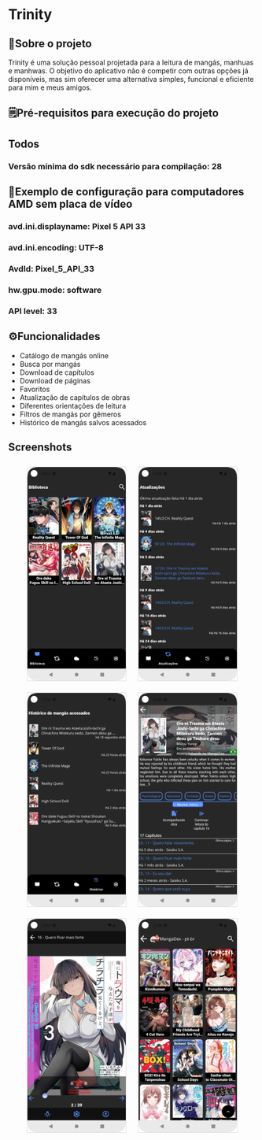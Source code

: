 # Trinity 


## 📝Sobre o projeto

Trinity é uma solução pessoal projetada para a leitura de mangás, manhuas e manhwas. O objetivo do aplicativo não é competir com outras opções já disponíveis, mas sim oferecer uma alternativa simples, funcional e eficiente para mim e meus amigos.

## 🗒️Pré-requisitos para execução do projeto

## Todos
### Versão mínima do sdk necessário para compilação: 28

## 📲Exemplo de configuração para computadores AMD sem placa de vídeo 

### avd.ini.displayname: Pixel 5 API 33
### avd.ini.encoding: UTF-8
### AvdId: Pixel_5_API_33
### hw.gpu.mode: software
### API level: 33

## ⚙️Funcionalidades

* Catálogo de mangás online
* Busca por mangás
* Download de capítulos
* Download de páginas
* Favoritos
* Atualização de capítulos de obras
* Diferentes orientações de leitura
* Filtros de mangás por gêmeros
* Histórico de mangás salvos acessados

## Screenshots

<!-- | Tela inicial                              | Tela de atualizações
|-------------------------------------------|---------------------------------|
| <img src="./project images/biblioteca.png" alt="Tela inicial" width="300"> | <img src="./project images/atualizações.png" alt="Tela de atualizações" width="300"> | -->
<p align="center">
  <img src="./project images/biblioteca.png" alt="Tela inicial" width="200" margin="20" style="border: 1px solid #ddd; margin: 10px;">
  <img src="./project images/atualizações.png" alt="Tela de atualizações de capítulos" width="200" style="border: 1px solid #ddd; margin: 10px;">
  <img src="./project images/historico.png" alt="Tela de mangás acessados" width="200" style="border: 1px solid #ddd; margin: 10px;">
  <img src="./project images/manga_info.png" alt="Tela de informações do mangá" width="200" style="border: 1px solid #ddd; margin: 10px;">
  <img src="./project images/leitor.png" alt="Leitor" width="200" style="border: 1px solid #ddd; margin: 10px;">
  <img src="./project images/catalogo.png" alt="Catálogo de obras" width="200" style="border: 1px solid #ddd; margin: 10px;">
</p>